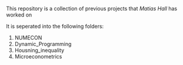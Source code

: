 This repository is a collection of previous projects that *Matias Hall* has worked on

It is seperated into the following folders:

1. NUMECON
2. Dynamic_Programming
3. Housning_inequality
4. Microeconometrics
